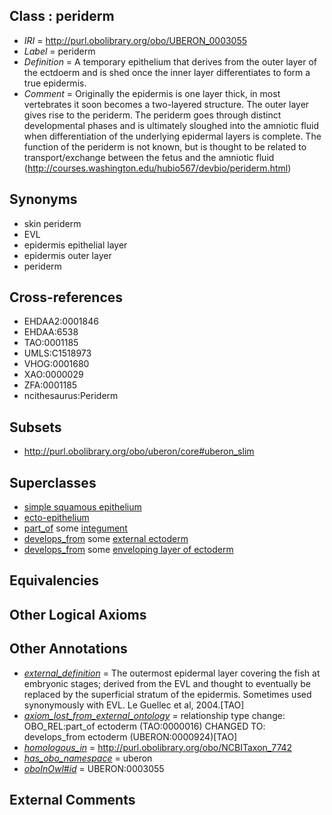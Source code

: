 
## Class : periderm

 * *IRI* = http://purl.obolibrary.org/obo/UBERON_0003055
 * *Label* = periderm
 * *Definition* = A temporary epithelium that derives from the outer layer of the ectdoerm and is shed once the inner layer differentiates to form a true epidermis.
 * *Comment* = Originally the epidermis is one layer thick, in most vertebrates it soon becomes a two-layered structure. The outer layer gives rise to the periderm. The periderm goes through distinct developmental phases and is ultimately sloughed into the amniotic fluid when differentiation of the underlying epidermal layers is complete. The function of the periderm is not known, but is thought to be related to transport/exchange between the fetus and the amniotic fluid (http://courses.washington.edu/hubio567/devbio/periderm.html)

## Synonyms

 * skin periderm
 * EVL
 * epidermis epithelial layer
 * epidermis outer layer
 * periderm

## Cross-references

 * EHDAA2:0001846
 * EHDAA:6538
 * TAO:0001185
 * UMLS:C1518973
 * VHOG:0001680
 * XAO:0000029
 * ZFA:0001185
 * ncithesaurus:Periderm

## Subsets

 * http://purl.obolibrary.org/obo/uberon/core#uberon_slim

## Superclasses

 * [simple squamous epithelium](../../UBERON/87/UBERON_0000487.md)
 * [ecto-epithelium](../../UBERON/71/UBERON_0010371.md)
 * [part_of](../../BFO/50/BFO_0000050.md) some [integument](../../UBERON/99/UBERON_0002199.md)
 * [develops_from](../../RO/02/RO_0002202.md) some [external ectoderm](../../UBERON/76/UBERON_0000076.md)
 * [develops_from](../../RO/02/RO_0002202.md) some [enveloping layer of ectoderm](../../UBERON/83/UBERON_0007383.md)

## Equivalencies


## Other Logical Axioms


## Other Annotations

 * *[external_definition](../../UBPROP/01/UBPROP_0000001.md)* = The outermost epidermal layer covering the fish at embryonic stages; derived from the EVL and thought to eventually be replaced by the superficial stratum of the epidermis. Sometimes used synonymously with EVL. Le Guellec et al, 2004.[TAO]
 * *[axiom_lost_from_external_ontology](../../UBPROP/02/UBPROP_0000002.md)* = relationship type change: OBO_REL:part_of ectoderm (TAO:0000016) CHANGED TO: develops_from ectoderm (UBERON:0000924)[TAO]
 * *[homologous_in](../../core#homologous/in/core#homologous_in.md)* = http://purl.obolibrary.org/obo/NCBITaxon_7742
 * *[has_obo_namespace](../../ce/oboInOwl#hasOBONamespace.md)* = uberon
 * *[oboInOwl#id](../../id/oboInOwl#id.md)* = UBERON:0003055

## External Comments

